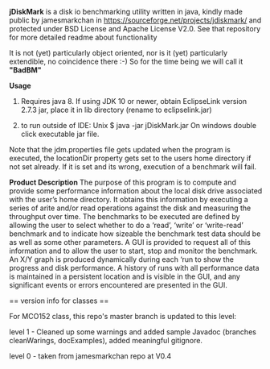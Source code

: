**jDiskMark** is a disk io benchmarking utility written in java, kindly made public by jamesmarkchan in https://sourceforge.net/projects/jdiskmark/  and protected under BSD License and Apache License V2.0.  See that repository for more detailed readme about functionality

It is not (yet) particularly object oriented, nor is it (yet) particularly extendible, no coincidence there :-) So for the time being we will call it **"BadBM"**
 
**Usage**

1. Requires java 8. If using JDK 10 or newer, obtain EclipseLink version 2.7.3 jar, place it in lib directory (rename to eclipselink.jar)

2. to run outside of IDE:
   Unix         $ java -jar jDiskMark.jar
   On windows double click executable jar file.


Note that the jdm.properties file gets updated when the program is executed, the locationDir property gets set to the users home directory if not set already. If it is set and its wrong, execution of a benchmark will fail.

**Product Description**
The purpose of this program is to compute and provide some performance information about the local disk drive associated with the user’s home directory. It obtains this information by executing a series of arite and/or read operations against the disk and measuring the throughput over time. The benchmarks to be executed are defined by allowing the user to select whether to do a ‘read’, ‘write’ or ‘write-read’ benchmark and to indicate how sizeable the benchmark test data should be as well as some other parameters. A GUI is provided to request all of this information and to allow the user to start, stop and monitor the benchmark. An X/Y graph is produced dynamically during each ‘run to show the progress and disk performance. A history of runs with all performance data is maintained in a persistent location and is visible in the GUI, and any significant events or errors encountered are presented in the GUI.







== version info for classes ==

For MCO152 class, this repo's master branch is updated to this level:

level 1 - Cleaned up some warnings and added sample Javadoc (branches cleanWarings, docExamples), added meaningful gitignore.

level 0 - taken from jamesmarkchan repo at V0.4
